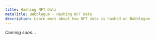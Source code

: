 ```yaml
---
title: Hashing NFT Data
metaTitle: Bubblegum - Hashing NFT Data
description: Learn more about how NFT data is hashed on Bubblegum
---
```


_Coming soon..._
